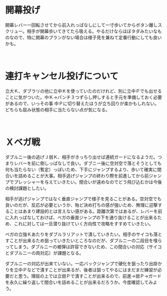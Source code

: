 # 開幕投げ

開幕レバー一回転させてから前入れっぱなしにして一寸歩いてからボタン離しスクリュー。相手が開幕歩いてきてたら吸える。やるだけならほぼタダみたいなものなので、特に開幕のプランがない場合は様子見を兼ねて定番行動にしても良いかも。

　
　

# 連打キャンセル投げについて

立大Ｋ、ダブラリの他に立中Ｋを使っていたのだけれど、別に立中Ｐでも出せることに気がついた。中Ｋ→パンチ３つずらし押しすると手元を準備しておく必要があるので、いっその事 中Ｐに切り替えたほうが立ち回りが楽かもしれない。どちらも屈み状態の相手に当たらない点が気になる。

　
　

# Ｘベガ戦

ダブルニー後の逃げＪ弱Ｋ、相手がきっちり出せば連続ガードになるようだ。つまりレバーを前に倒しっぱなしで良い。ダブニー後に空対空で落とそうとしても何も当たらない（暫定）っぽいため、下手にジャンプするより、歩いて確実に間合いを詰めることが大事。相手逃げジャンプの終わり際を前進してから前ジャンプでプレッシャーを与えていきたい。間合いが遠めなのでどう飛び込むかは今後の検討課題としたい。

相手が逃げジャンプではなく垂直ジャンプで様子を見ることがある。空対空でも良いのだが、反応が必要というか、殆ど決め打ちの感が強いため、無理に迎撃することはあまり建設的とは言えない感がある。距離次第ではあるが、レバーを前に入れっぱなしておけば、ベガの垂直ジャンプの下を通り抜けることが出来るため、これに対しては一旦潜り抜けていく方向性で攻略をすすめていきたい。

ベガの立強Ｋあたりをダブルラリアットで潰していきたい。相手のサイコも落とすことが出来るため狙っていきたいところなのだが、ダブルニーの二段目を喰らってしまう。ダブルニーの被弾は許容できないため、この間合いの対応（サイコとダブルニーの両対応）が課題となる。

ダブルニーの対応が出来ていない。一応バックジャンプで硬化を狙ったり出掛かりを立中Ｐなどで潰すことが出来るが、後者は狙ってやるにはまだまだ練習が必要だと思う。理屈の上では立弱Ｐで潰すことが出来るので、前進→弱Ｐ→ガードを永久に繰り返して間合いを詰めることが出来るだろうか。今度確認してみよう。
